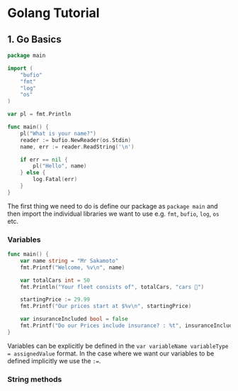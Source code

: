 # Golang Tutorial

## 1. Go Basics

```go
package main

import (
	"bufio"
	"fmt"
	"log"
	"os"
)

var pl = fmt.Println

func main() {
	pl("What is your name?")
	reader := bufio.NewReader(os.Stdin)
	name, err := reader.ReadString('\n')

	if err == nil {
		pl("Hello", name)
	} else {
		log.Fatal(err)
	}
}
```

The first thing we need to do is define our package as `package main` and then import the individual libraries we want to use e.g. `fmt`, `bufio`, `log`, `os` etc.

### Variables

```go
func main() {
	var name string = "Mr Sakamoto"
	fmt.Printf("Welcome, %v\n", name)

	var totalCars int = 50
	fmt.Println("Your fleet consists of", totalCars, "cars 🚗")

	startingPrice := 29.99
	fmt.Printf("Our prices start at $%v\n", startingPrice)

	var insuranceIncluded bool = false
	fmt.Printf("Do our Prices include insurance? : %t", insuranceIncluded)
}
```

Variables can be explicitly be defined in the `var variableName variableType = assignedValue` format. In the case where we want our variables to be defined implicitly we use the `:=`.

### String methods